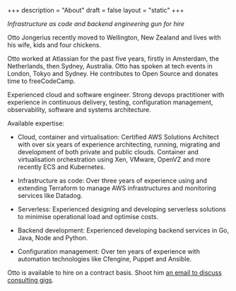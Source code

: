 +++
description = "About"
draft = false
layout = "static"
+++

_Infrastructure as code and backend engineering gun for hire_

Otto Jongerius recently moved to Wellington, New Zealand and lives with his wife, kids and four chickens.

Otto worked at Atlassian for the past five years, firstly in Amsterdam, the Netherlands, then Sydney, Australia. Otto has spoken at tech events in London, Tokyo and Sydney. He contributes to Open Source and donates time to freeCodeCamp.

Experienced cloud and software engineer. Strong devops practitioner with experience in continuous delivery, testing, configuration management, observability, software and systems architecture.


Available expertise:

* Cloud, container and virtualisation: Certified AWS Solutions Architect with over six years of experience architecting, running, migrating and development of both private and public clouds. Container and virtualisation orchestration using Xen, VMware, OpenVZ and more recently ECS and Kubernetes.

* Infrastructure as code: Over three years of experience using and extending Terraform to manage AWS infrastructures and monitoring services like Datadog.

* Serverless: Experienced designing and developing serverless solutions to minimise operational load and optimise costs.

* Backend development: Experienced developing backend services in Go, Java, Node and Python.

* Configuration management: Over ten years of experience with automation technologies like Cfengine, Puppet and Ansible.


Otto is available to hire on a contract basis. Shoot him <a href="mailto:hello@jongerius.solutions">an email to discuss consulting gigs</a>.
